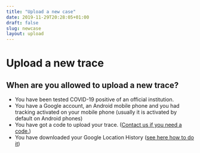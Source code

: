 ```yaml
---
title: "Upload a new case"
date: 2019-11-29T20:28:05+01:00
draft: false
slug: newcase
layout: upload
---
```


# Upload a new trace

## When are you allowed to upload a new trace?

- You have been tested COVID-19 positive of an official institution.
- You have a Google account, an Android mobile phone and you had tracking activated on your mobile phone (usually it is activated by default on Android phones)
- You have got a code to upload your trace. ([Contact us if you need a code.](/about))
- You have downloaded your Google Location History ([see here how to do it](/howto))

